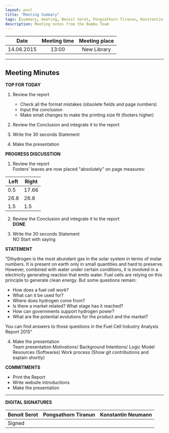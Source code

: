 ```yaml
---
layout: post
title: "Meeting Summary"
tags: [summary, meeting, Benoit Serot, Pongsathorn Tiranun, Konstantin Neumann, brochure, statement, review, report]
description: Meeting notes from the Bambu Team
---
```


|**Date** |**Meeting time**|**Meeting place**
| ------------- |:----------------:|:-------:
|14.06.2015| 13:00 | New Library


----------


Meeting Minutes
------

 **TOP FOR TODAY**

1. Review the report</br>
	* Check all the format mistakes (obsolete fields and page numbers)
	* Input the conclusion
	* Make small changes to make the printing size fit (footers higher)

2. Review the Conclusion and integrate it to the report

3. Write the 30 seconds Statement</br>

4. Make the presentation


 **PROGRESS DISCUSSTION**

1. Review the report</br>
	Footers' leaves are now placed "absolutely" on page measures:

|    **Left**   |    **Right**  |
| ------------- | ------------- |
| 0.5           | 17.66         |
| 26.8          | 26.8          |
| 1.5           | 1.5           |


2. Review the Conclusion and integrate it to the report</br>
	**DONE**

3. Write the 30 seconds Statement</br>
	NO
	Start with saying

  **STATEMENT**

  "Dihydrogen is the most abundant gas in the solar system in terms of molar numbers. It is present on earth only in small quantities and hard to preserve. However, combined with water under certain conditions, it is involved in a electricity generating reaction 	that emits water. Fuel cells are relying on this principle to generate clean energy. But some questions remain:</br>
  * How does a fuel cell work?
  * What can it be used for?
  * Where does hydrogen come from?
  * Is there a market related? What stage has it reached?
  * How can governments support hydrogen power?
  * What are the potential evolutions for the product and the market?

  You can find answers to those questions in the Fuel Cell Industry Analysis Report 2015"

4. Make the presentation</br>
	Team presentation
	Motivations/ Background
	Intentions/ Logic Model
	Resources (Softwares)
	Work process (Show git contributions and explain shortly)


 **COMMITMENTS**

* Print the Report
* Write website introductions
* Make the presentation

----------


**DIGITAL SIGNATURES**

|**Benoit Serot** |**Pongsathorn Tiranun**|**Konstantin Neumann**|
|----------------|----------------|---------------|
| Signed |  |  |

